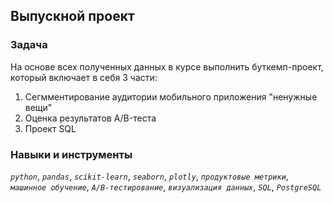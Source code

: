 ## Выпускной проект
### Задача
На основе всех полученных данных в курсе выполнить буткемп-проект, который включает в себя 3 части:
1) Сегмментирование аудитории мобильного приложения "ненужные вещи"
2) Оценка результатов A/B-теста
3) Проект SQL

### Навыки и инструменты
*`python`*, *`pandas`*, *`scikit-learn`*, *`seaborn`*, *`plotly`*, *`продуктовые метрики`*, *`машинное обучение`*, *`A/B-тестирование`*, *`визуализация данных`*, *`SQL`*, *`PostgreSQL`*

